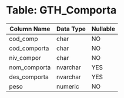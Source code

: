 # Table: GTH_Comporta

| Column Name | Data Type | Nullable |
|-------------|-----------|----------|
| cod_comp | char | NO |
| cod_comporta | char | NO |
| niv_compor | char | NO |
| nom_comporta | nvarchar | YES |
| des_comporta | nvarchar | YES |
| peso | numeric | NO |
